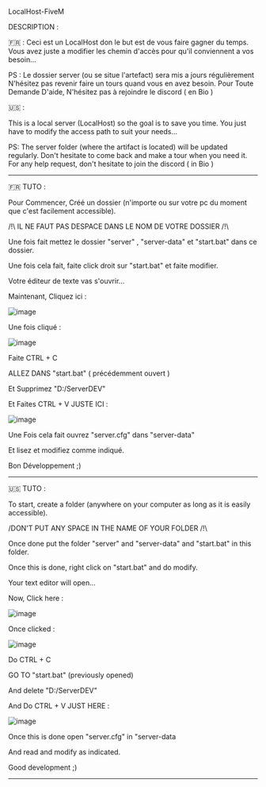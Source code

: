 LocalHost-FiveM

DESCRIPTION : 

🇫🇷 : Ceci est un LocalHost don le but est de vous faire gagner du temps. Vous avez juste a modifier les chemin d'accès pour qu'il conviennent a vos besoin... 

PS : Le dossier server (ou se situe l'artefact) sera mis a jours régulièrement N'hésitez pas revenir faire un tours quand vous en avez besoin. 
Pour Toute Demande D'aide, N'hésitez pas à rejoindre le discord ( en Bio )


🇺🇸 : 

This is a local server (LocalHost) so the goal is to save you time. You just have to modify the access path to suit your needs... 

PS: The server folder (where the artifact is located) will be updated regularly. Don't hesitate to come back and make a tour when you need it. 
For any help request, don't hesitate to join the discord ( in Bio )

------------------------------------------------------------------------------------------------------------------------------------------------------------------------

🇫🇷 TUTO : 

Pour Commencer, Créé un dossier (n'importe ou sur votre pc du moment que c'est facilement accessible). 

 /!\ IL NE FAUT PAS DESPACE DANS LE NOM DE VOTRE DOSSIER /!\

Une fois fait mettez le dossier "server" , "server-data" et "start.bat" dans ce dossier. 

Une fois cela fait, faite click droit sur "start.bat" et faite modifier. 

Votre éditeur de texte vas s'ouvrir...

Maintenant, Cliquez ici : 

![image](https://user-images.githubusercontent.com/104787174/207686822-18ffcd8d-7499-4214-8a28-7d8cc840b050.png)

Une fois cliqué : 

![image](https://user-images.githubusercontent.com/104787174/207687277-65b3931c-a4b8-46ed-9cb8-55099c97780f.png)

Faite CTRL + C 

ALLEZ DANS "start.bat" ( précédemment ouvert ) 

Et Supprimez "D:/ServerDEV" 

Et Faites CTRL + V  JUSTE ICI : 

![image](https://user-images.githubusercontent.com/104787174/207688118-7e79bf6e-8607-47af-86f0-824221a4251e.png)

Une Fois cela fait ouvrez "server.cfg" dans "server-data"

Et lisez et modifiez comme indiqué. 

Bon Développement ;)

------------------------------------------------------------------------------------------------------------------------------------------------------------------

🇺🇸 TUTO : 

To start, create a folder (anywhere on your computer as long as it is easily accessible). 

 /DON'T PUT ANY SPACE IN THE NAME OF YOUR FOLDER /!\

Once done put the folder "server" and "server-data" and "start.bat" in this folder. 

Once this is done, right click on "start.bat" and do modify. 

Your text editor will open...

Now, Click here : 

![image](https://user-images.githubusercontent.com/104787174/207686822-18ffcd8d-7499-4214-8a28-7d8cc840b050.png)

Once clicked : 

![image](https://user-images.githubusercontent.com/104787174/207687277-65b3931c-a4b8-46ed-9cb8-55099c97780f.png)

Do CTRL + C 

GO TO "start.bat" (previously opened) 

And delete "D:/ServerDEV" 

And Do CTRL + V JUST HERE : 

![image](https://user-images.githubusercontent.com/104787174/207688118-7e79bf6e-8607-47af-86f0-824221a4251e.png)

Once this is done open "server.cfg" in "server-data

And read and modify as indicated. 

Good development ;)

------------------------------------------------------------------------------------------------------------------------------------------------------------------
